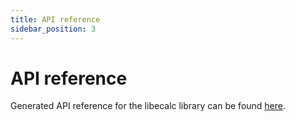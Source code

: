 ```yaml
---
title: API reference
sidebar_position: 3
---
```


# API reference
Generated API reference for the libecalc library can be found [here](https://equinor.github.io/ecalc/docs/about/references/api/libecalc.html).
